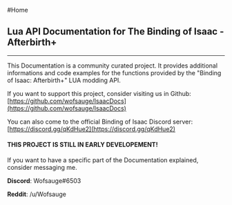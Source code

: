 #Home
## Lua API Documentation for The Binding of Isaac - Afterbirth+ 
___

This Documentation is a community curated project. It provides additional informations and code examples for the functions provided by the "Binding of Isaac: Afterbirth+" LUA modding API.

If you want to support this project, consider visiting us in Github: [https://github.com/wofsauge/IsaacDocs](https://github.com/wofsauge/IsaacDocs)

You can also come to the official Binding of Isaac Discord server: [https://discord.gg/qKdHue2](https://discord.gg/qKdHue2)

#### THIS PROJECT IS STILL IN EARLY DEVELOPEMENT!
If you want to have a specific part of the Documentation explained, consider messaging me.

**Discord**: Wofsauge#6503

**Reddit**: /u/Wofsauge